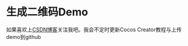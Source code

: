 # 生成二维码Demo
如果喜欢上[CSDN博客](https://blog.csdn.net/qq_14965517/article/details/103831427)关注我吧。我会不定时更新Cocos Creator教程与上传demo到github

